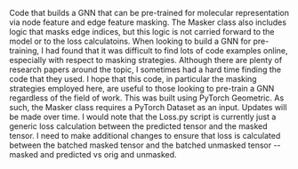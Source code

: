 Code that builds a GNN that can be pre-trained for molecular representation via node feature and edge feature masking. The Masker class also includes logic that masks edge indices, but this logic is not carried forward to the model or to the loss calculatoins. When looking to build a GNN for pre-training, I had found that it was difficult to find lots of code examples online, especially with respect to masking strategies. Although there are plenty of research papers around the topic, I sometimes had a hard time finding the code that they used. I hope that this code, in particular the masking strategies employed here, are useful to those looking to pre-train a GNN regardless of the field of work. This was built using PyTorch Geometric. As such, the Masker class requires a PyTorch Dataset as an input. Updates will be made over time. I would note that the Loss.py script is currently just a generic loss calculation between the predicted tensor and the masked tensor. I need to make additional changes to ensure that loss is calculated between the batched masked tensor and the batched unmasked tensor -- masked and predicted vs orig and unmasked. 
